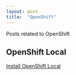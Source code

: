 ```yaml
---
layout: post
title:  "OpenShift"
---
```


Posts related to OpenShift

## OpenShift Local

[Install OpenShift Local](../_posts/2024-03-13-installOpenShiftLocal.md)
